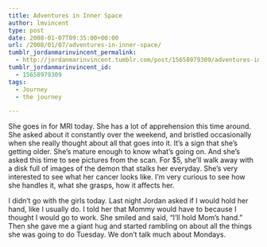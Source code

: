 ```yaml
---
title: Adventures in Inner Space
author: lmvincent
type: post
date: 2008-01-07T09:35:00+00:00
url: /2008/01/07/adventures-in-inner-space/
tumblr_jordanmarinvincent_permalink:
  - http://jordanmarinvincent.tumblr.com/post/15658979309/adventures-in-inner-space
tumblr_jordanmarinvincent_id:
  - 15658979309
tags:
  - Journey
  - the journey

---
```

She goes in for MRI today. She has a lot of apprehension this time around. She asked about it constantly over the weekend, and bristled occasionally when she really thought about all that goes into it. It&rsquo;s a sign that she&rsquo;s getting older. She&rsquo;s mature enough to know what&rsquo;s going on. And she&rsquo;s asked this time to see pictures from the scan. For $5, she&rsquo;ll walk away with a disk full of images of the demon that stalks her everyday. She&rsquo;s very interested to see what her cancer looks like. I&rsquo;m very curious to see how she handles it, what she grasps, how it affects her.

I didn&rsquo;t go with the girls today. Last night Jordan asked if I would hold her hand, like I usually do. I told her that Mommy would have to because I thought I would go to work. She smiled and said, &ldquo;I&rsquo;ll hold Mom&rsquo;s hand.&rdquo; Then she gave me a giant hug and started rambling on about all the things she was going to do Tuesday. We don&rsquo;t talk much about Mondays.

<div class="blogger-post-footer">
  <img loading="lazy" width="1" height="1" src="https://blogger.googleusercontent.com/tracker/9039099668816362935-6612185021768077565?l=jordansjourney2.blogspot.com" alt="" />
</div>